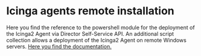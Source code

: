 # Icinga agents remote installation

Here you find the reference to the powershell module for the deployment of the Icinga2 Agent via Director Self-Service API.
An additional script collection allows a deployment of the Icinga2 Agent on remote Windows servers. [Here you find the documentation.](./deploy_Icinga_agents_remotely.pdf)

